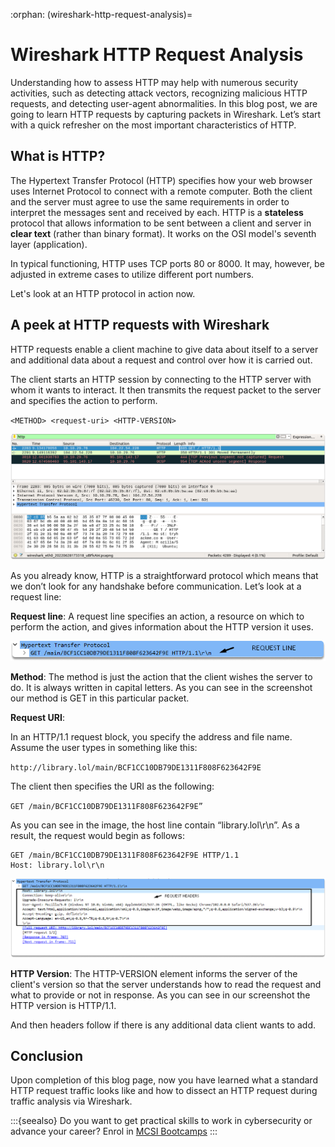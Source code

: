 :orphan:
(wireshark-http-request-analysis)=

# Wireshark HTTP Request Analysis

Understanding how to assess HTTP may help with numerous security activities, such as detecting attack vectors, recognizing malicious HTTP requests, and detecting user-agent abnormalities. In this blog post, we are going to learn HTTP requests by capturing packets in Wireshark. Let’s start with a quick refresher on the most important characteristics of HTTP.

## What is HTTP?

The Hypertext Transfer Protocol (HTTP) specifies how your web browser uses Internet Protocol to connect with a remote computer. Both the client and the server must agree to use the same requirements in order to interpret the messages sent and received by each. HTTP is a **stateless** protocol that allows information to be sent between a client and server in **clear text** (rather than binary format). It works on the OSI model's seventh layer (application).

In typical functioning, HTTP uses TCP ports 80 or 8000. It may, however, be adjusted in extreme cases to utilize different port numbers.

Let's look at an HTTP protocol in action now.

## A peek at HTTP requests with Wireshark

HTTP requests enable a client machine to give data about itself to a server and additional data about a request and control over how it is carried out.

The client starts an HTTP session by connecting to the HTTP server with whom it wants to interact. It then transmits the request packet to the server and specifies the action to perform.

`<METHOD> <request-uri> <HTTP-VERSION>`

![alt img](images/wireshark-http-81.png)

As you already know, HTTP is a straightforward protocol which means that we don’t look for any handshake before communication. Let’s look at a request line:

**Request line**: A request line specifies an action, a resource on which to perform the action, and gives information about the HTTP version it uses.

![alt img](images/wireshark-http-83.png)

**Method**: The method is just the action that the client wishes the server to do. It is always written in capital letters. As you can see in the screenshot our method is GET in this particular packet.

**Request URI**:

In an HTTP/1.1 request block, you specify the address and file name.
Assume the user types in something like this:

`http://library.lol/main/BCF1CC10DB79DE1311F808F623642F9E`

The client then specifies the URI as the following:

`GET /main/BCF1CC10DB79DE1311F808F623642F9E”`

As you can see in the image, the host line contain “library.lol\r\n”. As a result, the request would begin as follows:

```
GET /main/BCF1CC10DB79DE1311F808F623642F9E HTTP/1.1
Host: library.lol\r\n
```

![alt img](images/wireshark-http-84.png)

**HTTP Version**: The HTTP-VERSION element informs the server of the client's version so that the server understands how to read the request and what to provide or not in response. As you can see in our screenshot the HTTP version is HTTP/1.1.

And then headers follow if there is any additional data client wants to add.

## Conclusion

Upon completion of this blog page, now you have learned what a standard HTTP request traffic looks like and how to dissect an HTTP request during traffic analysis via Wireshark.

:::{seealso}
Do you want to get practical skills to work in cybersecurity or advance your career? Enrol in [MCSI Bootcamps](https://www.mosse-institute.com/bootcamps.html)
:::
